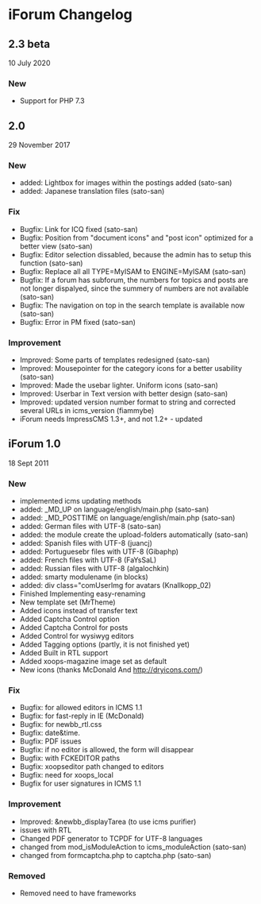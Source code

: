 # iForum Changelog

## 2.3 beta
10 July 2020
### New
 * Support for PHP 7.3
 
## 2.0
29 November 2017
### New
- added: Lightbox for images within the postings added (sato-san)
- added: Japanese translation files (sato-san)
### Fix
- Bugfix: Link for ICQ fixed (sato-san)
- Bugfix: Position from "document icons" and "post icon" optimized for a better view (sato-san)
- Bugfix: Editor selection dissabled, because the admin has to setup this function (sato-san)
- Bugfix: Replace all all TYPE=MyISAM to ENGINE=MyISAM (sato-san)
- Bugfix: If a forum has subforum, the numbers for topics and posts are not longer dispalyed, since the summery of numbers are not available (sato-san)
- Bugfix: The navigation on top in the search template is available now (sato-san)
- Bugfix: Error in PM fixed (sato-san)
### Improvement
- Improved: Some parts of templates redesigned (sato-san)
- Improved: Mousepointer for the category icons for a better usability (sato-san)
- Improved: Made the usebar lighter. Uniform icons (sato-san)
- Improved: Userbar in Text version with better design (sato-san)
- Improved: updated version number format to string and corrected several URLs in icms_version (fiammybe)
- iForum needs ImpressCMS 1.3+, and not 1.2+ - updated

## iForum 1.0
18 Sept 2011
### New
- implemented icms updating methods
- added: _MD_UP on language/english/main.php (sato-san)
- added: _MD_POSTTIME on language/english/main.php (sato-san)
- added: German files with UTF-8  (sato-san)
- added: the module create the upload-folders automatically (sato-san)
- added: Spanish files with UTF-8  (juancj)
- added: Portuguesebr files with UTF-8  (Gibaphp)
- added: French files with UTF-8  (FaYsSaL)
- added: Russian files with UTF-8  (algalochkin)
- added: smarty modulename (in blocks)
- added: div class="comUserImg for avatars (Knallkopp_02)
- Finished Implementing easy-renaming
- New template set (MrTheme)
- Added icons instead of transfer text
- Added Captcha Control option
- Added Captcha Control for posts
- Added Control for wysiwyg editors
- Added Tagging options (partly, it is not finished yet)
- Added Built in RTL support
- Added xoops-magazine image set as default
- New icons (thanks McDonald And http://dryicons.com/)

### Fix
- Bugfix: for allowed editors in ICMS 1.1
- Bugfix: for fast-reply in IE (McDonald)
- Bugfix: for newbb_rtl.css
- Bugfix: date&time.
- Bugfix: PDF issues
- Bugfix: if no editor is allowed, the form will disappear
- Bugfix: with FCKEDITOR paths
- Bugfix: xoopseditor path changed to editors
- Bugfix: need for xoops_local
- Bugfix for user signatures in ICMS 1.1

### Improvement
- Improved: &newbb_displayTarea (to use icms purifier)
- issues with RTL
- Changed PDF generator to TCPDF for UTF-8 languages
- changed from mod_isModuleAction to icms_moduleAction (sato-san)
- changed from formcaptcha.php to captcha.php (sato-san)

### Removed
- Removed need to have frameworks

